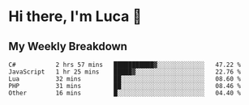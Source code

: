 # Hi there, I'm Luca 👋


## My Weekly Breakdown
<!--START_SECTION:waka-->
```text
C#           2 hrs 57 mins   ███████████▓░░░░░░░░░░░░░   47.22 % 
JavaScript   1 hr 25 mins    █████▓░░░░░░░░░░░░░░░░░░░   22.76 % 
Lua          32 mins         ██░░░░░░░░░░░░░░░░░░░░░░░   08.60 % 
PHP          31 mins         ██░░░░░░░░░░░░░░░░░░░░░░░   08.46 % 
Other        16 mins         █░░░░░░░░░░░░░░░░░░░░░░░░   04.40 % 
```
<!--END_SECTION:waka-->
